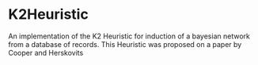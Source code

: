 # K2Heuristic
An implementation of the K2 Heuristic for induction of a bayesian network from a database of records.
This Heuristic was proposed on a paper by Cooper and Herskovits
